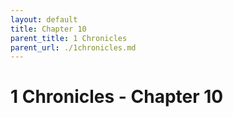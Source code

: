 ```yaml
---
layout: default
title: Chapter 10
parent_title: 1 Chronicles
parent_url: ./1chronicles.md
---
```


# 1 Chronicles - Chapter 10
